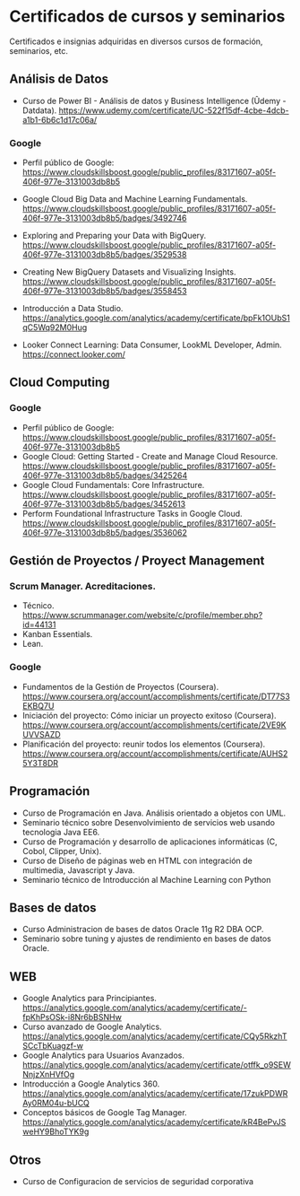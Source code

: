 # Certificados de cursos y seminarios
 Certificados e insignias adquiridas en diversos cursos de formación, seminarios, etc.

## Análisis de Datos
- Curso de Power BI - Análisis de datos y Business Intelligence (Ûdemy - Datdata). https://www.udemy.com/certificate/UC-522f15df-4cbe-4dcb-a1b1-6b6c1d17c06a/

### Google
- Perfil público de Google: https://www.cloudskillsboost.google/public_profiles/83171607-a05f-406f-977e-3131003db8b5
- Google Cloud Big Data and Machine Learning Fundamentals. https://www.cloudskillsboost.google/public_profiles/83171607-a05f-406f-977e-3131003db8b5/badges/3492746
- Exploring and Preparing your Data with BigQuery. https://www.cloudskillsboost.google/public_profiles/83171607-a05f-406f-977e-3131003db8b5/badges/3529538
- Creating New BigQuery Datasets and Visualizing Insights. https://www.cloudskillsboost.google/public_profiles/83171607-a05f-406f-977e-3131003db8b5/badges/3558453

- Introducción a Data Studio. https://analytics.google.com/analytics/academy/certificate/bpFk1OUbS1qC5Wq92M0Hug
- Looker Connect Learning: Data Consumer, LookML Developer, Admin. https://connect.looker.com/


## Cloud Computing
### Google
- Perfil público de Google: https://www.cloudskillsboost.google/public_profiles/83171607-a05f-406f-977e-3131003db8b5
- Google Cloud: Getting Started - Create and Manage Cloud Resource. https://www.cloudskillsboost.google/public_profiles/83171607-a05f-406f-977e-3131003db8b5/badges/3425264
- Google Cloud Fundamentals: Core Infrastructure. https://www.cloudskillsboost.google/public_profiles/83171607-a05f-406f-977e-3131003db8b5/badges/3452613
- Perform Foundational Infrastructure Tasks in Google Cloud. https://www.cloudskillsboost.google/public_profiles/83171607-a05f-406f-977e-3131003db8b5/badges/3536062


## Gestión de Proyectos / Proyect Management
### Scrum Manager. Acreditaciones.
- Técnico. https://www.scrummanager.com/website/c/profile/member.php?id=44131
- Kanban Essentials.
- Lean.

### Google
- Fundamentos de la Gestión de Proyectos (Coursera). https://www.coursera.org/account/accomplishments/certificate/DT77S3EKBQ7U
- Iniciación del proyecto: Cómo iniciar un proyecto exitoso (Coursera). https://www.coursera.org/account/accomplishments/certificate/2VE9KUVVSAZD
- Planificación del proyecto: reunir todos los elementos (Coursera). https://www.coursera.org/account/accomplishments/certificate/AUHS25Y3T8DR

## Programación
- Curso de Programación en Java. Análisis orientado a objetos con UML.
- Seminario técnico sobre Desenvolvimiento de servicios web usando tecnologia Java EE6.
- Curso de Programación y desarrollo de aplicaciones informáticas (C, Cobol, Clipper, Unix).
- Curso de Diseño de páginas web en HTML con integración de multimedia, Javascript y Java.
- Seminario técnico de Introducción al Machine Learning con Python

## Bases de datos
- Curso Administracion de bases de datos Oracle 11g R2 DBA OCP.
- Seminario sobre tuning y ajustes de rendimiento en bases de datos Oracle.

## WEB
- Google Analytics para Principiantes. https://analytics.google.com/analytics/academy/certificate/-fpKhPsOSk-i8Nr6bBSNHw
- Curso avanzado de Google Analytics. https://analytics.google.com/analytics/academy/certificate/CQy5RkzhTSCcTbKuagzf-w
- Google Analytics para Usuarios Avanzados. https://analytics.google.com/analytics/academy/certificate/otffk_o9SEWNnjzXnHVfOg
- Introducción a Google Analytics 360. https://analytics.google.com/analytics/academy/certificate/17zukPDWRAy0RM04u-bUCQ
- Conceptos básicos de Google Tag Manager. https://analytics.google.com/analytics/academy/certificate/kR4BePvJSweHY9BhoTYK9g

## Otros
- Curso de Configuracion de servicios de seguridad corporativa
